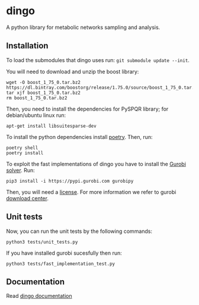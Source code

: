 # dingo

A python library for metabolic networks sampling and analysis.  

## Installation

To load the submodules that dingo uses run: `git submodule update --init`.  

You will need to download and unzip the boost library:
```
wget -O boost_1_75_0.tar.bz2 https://dl.bintray.com/boostorg/release/1.75.0/source/boost_1_75_0.tar.bz2
tar xjf boost_1_75_0.tar.bz2
rm boost_1_75_0.tar.bz2
```

Then, you need to install the dependencies for PySPQR library; for debian/ubuntu linux run:

```
apt-get install libsuitesparse-dev
```

To install the python dependencies install [poetry](https://python-poetry.org/). Then, run:  
```
poetry shell
poetry install
```

To exploit the fast implementations of dingo you have to install the [Gurobi solver](https://www.gurobi.com/). Run:  

```
pip3 install -i https://pypi.gurobi.com gurobipy
```

Then, you will need a [license](https://www.gurobi.com/downloads/end-user-license-agreement-academic/). For more information we refer to gurobi [download center](https://www.gurobi.com/downloads/).  


## Unit tests

Now, you can run the unit tests by the following commands:  
```
python3 tests/unit_tests.py
```

If you have installed gurobi sucesfully then run:  
```
python3 tests/fast_implementation_test.py
```

## Documentation

Read [dingo documentation](https://github.com/GeomScale/dingo/tree/initialize_develop/doc)

